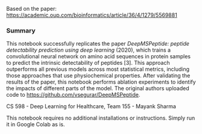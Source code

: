 Based on the paper: https://academic.oup.com/bioinformatics/article/36/4/1279/5569881

### Summary

This notebook successfully replicates the paper *DeepMSPeptide: peptide detectability prediction using deep learning* (2020), which trains a convolutional neural network on amino acid sequences in protein samples to predict the intrinsic detectability of peptides [3]. This approach outperforms all previous models across most statistical metrics, including those approaches that use physiochemical properties. After validating the results of the paper, this notebook performs ablation experiments to identify the impacts of different parts of the model. The original authors uploaded code to https://github.com/vsegurar/DeepMSPeptide. 

CS 598 - Deep Learning for Healthcare, Team 155 - Mayank Sharma

This notebook requires no additional installations or instructions. Simply run it in Google Colab as is.